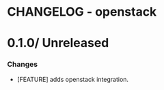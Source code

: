 # CHANGELOG - openstack

0.1.0/ Unreleased
==================

### Changes

* [FEATURE] adds openstack integration.
